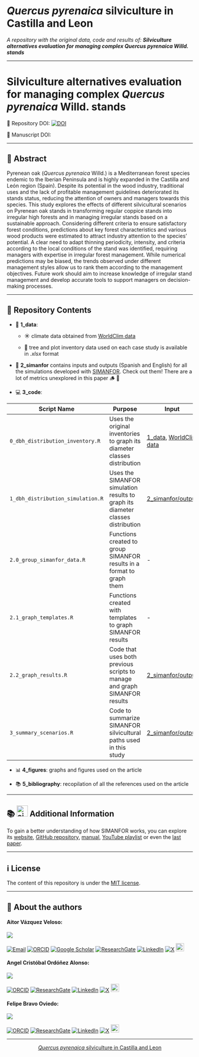 # *Quercus pyrenaica* silviculture in Castilla and Leon

*A repository with the original data, code and results of: **Silviculture alternatives evaluation for managing complex Quercus pyrenaica Willd. stands***

---

# Silviculture alternatives evaluation for managing complex *Quercus pyrenaica* Willd. stands

:open_file_folder: Repository DOI: [![DOI](https://zenodo.org/badge/DOI/10.5281/zenodo.14680267.svg)](https://doi.org/10.5281/zenodo.14680267)

📜 Manuscript DOI: <!-- https://doi.org/10.1016/j.ecolmodel.2024.110912 -->

---

## :book: Abstract

Pyrenean oak (*Quercus pyrenaica* Willd.) is a Mediterranean forest species endemic to the Iberian Peninsula and is highly expanded in the Castilla and León region (Spain). Despite its potential in the wood industry, traditional uses and the lack of profitable management guidelines deteriorated its stands status, reducing the attention of owners and managers towards this species. This study explores the effects of different silvicultural scenarios on Pyrenean oak stands in transforming regular coppice stands into irregular high forests and in managing irregular stands based on a sustainable approach. Considering different criteria to ensure satisfactory forest conditions, predictions about key forest characteristics and various wood products were estimated to attract industry attention to the species’ potential. A clear need to adapt thinning periodicity, intensity, and criteria according to the local conditions of the stand was identified, requiring managers with expertise in irregular forest management. While numerical predictions may be biased, the trends observed under different management styles allow us to rank them according to the management objectives. Future work should aim to increase knowledge of irregular stand management and develop accurate tools to support managers on decision-making processes.

---

## :file_folder: Repository Contents

- :floppy_disk: **1_data**:
    
    - :sunny: climate data obtained from [WorldClim data](https://www.worldclim.org/data/index.html)
        
    - :deciduous_tree: tree and plot inventory data used on each case study is available in *.xlsx* format


- :seedling: **2_simanfor** contains inputs and outputs (Spanish and English) for all the simulations developed with [SIMANFOR](www.simanfor.es). Check out them! There are a lot of metrics unexplored in this paper :wood: :maple_leaf:

- :computer: **3_code**:


| Script Name     | Purpose               | Input                    | Output                   |
|-----------------|-----------------------|--------------------------|--------------------------|
| `0_dbh_distribution_inventory.R` | Uses the original inventories to graph its diameter classes distribution | [1_data](https://github.com/aitorvv/Quercus_pyrenaica_silviculture_CyL/tree/main/1_data), [WorldClim data](https://www.worldclim.org/data/index.html) | [0_dbh_distribution_inventory](https://github.com/aitorvv/Quercus_pyrenaica_silviculture_CyL/tree/main/4_figures/0_dbh_distribution_inventory.png)
| `1_dbh_distribution_simulation.R`| Uses the SIMANFOR simulation results to graph its diameter classes distribution | [2_simanfor/output](https://github.com/aitorvv/Quercus_pyrenaica_silviculture_CyL/tree/main/2_simanfor/output_ES) | [1_dbh_distribution_simulation_1](https://github.com/aitorvv/Quercus_pyrenaica_silviculture_CyL/tree/main/4_figures/1_dbh_distribution_simulation_1.png) [1_dbh_distribution_simulation_2](https://github.com/aitorvv/Quercus_pyrenaica_silviculture_CyL/tree/main/4_figures/1_dbh_distribution_simulation_2.png) |
| `2.0_group_simanfor_data.R` | Functions created to group SIMANFOR results in a format to graph them | - | - |
| `2.1_graph_templates.R` | Functions created with templates to graph SIMANFOR results | - | - |
| `2.2_graph_results.R` | Code that uses both previous scripts to manage and graph SIMANFOR results  | [2_simanfor/output](https://github.com/aitorvv/Quercus_pyrenaica_silviculture_CyL/tree/main/2_simanfor/output_ES) | [SG02](https://github.com/aitorvv/Quercus_pyrenaica_silviculture_CyL/tree/main/4_figures/SG), [SO02](https://github.com/aitorvv/Quercus_pyrenaica_silviculture_CyL/tree/main/4_figures/SO), [SG02*](https://github.com/aitorvv/Quercus_pyrenaica_silviculture_CyL/tree/main/4_figures/SG_irregular), [SO02*](https://github.com/aitorvv/Quercus_pyrenaica_silviculture_CyL/tree/main/4_figures/SO_irregular), and[grouped_figures](https://github.com/aitorvv/Quercus_pyrenaica_silviculture_CyL/tree/main/4_figures/grouped_figures) graphs |
| `3_summary_scenarios.R` | Code to summarize SIMANFOR silvicultural paths used in this study | [2_simanfor/output](https://github.com/aitorvv/Quercus_pyrenaica_silviculture_CyL/tree/main/2_simanfor/output_EN) | [3_summary_scenarios](https://github.com/aitorvv/Quercus_pyrenaica_silviculture_CyL/tree/main/4_figures/3_summary_scenarios.csv) |

- :bar_chart: **4_figures**: graphs and figures used on the article

- :books: **5_bibliography**: recopilation of all the references used on the article

---

## :books: <img src="https://avatars.githubusercontent.com/u/111344993?s=200&v=4" alt="simanfor_logo" width="30">    Additional Information

To gain a better understanding of how SIMANFOR works, you can explore its [website](https://www.simanfor.es/), [GitHub repository](https://github.com/simanfor), [manual](https://github.com/simanfor/manual), [YouTube playlist](https://www.youtube.com/playlist?list=PLsdzTKpJZZa7vn5zGpn07-bd0Nce-fMhJ) or even the [last paper](https://doi.org/10.1016/j.ecolmodel.2024.110912). 

---

## ℹ License

The content of this repository is under the [MIT license](./LICENSE).

---

## 🔗 About the authors


#### Aitor Vázquez Veloso:

[![](https://github.com/aitorvv.png?size=50)](https://github.com/aitorvv) 

[![Email](https://img.shields.io/badge/Email-D14836?logo=gmail&logoColor=white)](mailto:aitor.vazquez.veloso@uva.es)
[![ORCID](https://img.shields.io/badge/ORCID-green?logo=orcid)](https://orcid.org/0000-0003-0227-506X)
[![Google Scholar](https://img.shields.io/badge/Google%20Scholar-4285F4?logo=google-scholar&logoColor=white)](https://scholar.google.com/citations?user=XNMn1cUAAAAJ&hl=es&oi=ao)
[![ResearchGate](https://img.shields.io/badge/ResearchGate-00CCBB?logo=researchgate&logoColor=white)](https://www.researchgate.net/profile/Aitor_Vazquez_Veloso)
[![LinkedIn](https://img.shields.io/badge/LinkedIn-blue?logo=linkedin)](https://linkedin.com/in/aitorvazquezveloso/)
[![X](https://img.shields.io/badge/X-1DA1F2?logo=x&logoColor=white)](https://twitter.com/aitorvv)
[<img src="https://media.licdn.com/dms/image/v2/D4D0BAQFazHOlOJO50A/company-logo_200_200/company-logo_200_200/0/1692170343519/universidad_de_valladolid_logo?e=1747872000&v=beta&t=1mTS-xC7h3L_DQATdt6hpqjWGgW_Am3MXKnjYwcOVZs" alt="Description" width="22">](https://portaldelaciencia.uva.es/investigadores/178830/detalle)

#### Angel Cristóbal Ordóñez Alonso:

[![](https://github.com/acristo.png?size=50)](https://github.com/acristo) 

[![ORCID](https://img.shields.io/badge/ORCID-green?logo=orcid)](https://orcid.org/0000-0001-5354-3760) 
[![ResearchGate](https://img.shields.io/badge/ResearchGate-00CCBB?logo=researchgate&logoColor=white)](https://www.researchgate.net/profile/Cristobal-Ordonez-Alonso) 
[![LinkedIn](https://img.shields.io/badge/LinkedIn-blue?logo=linkedin)](https://www.linkedin.com/in/cristobal-ordonez-b6a97244/) 
[![X](https://img.shields.io/badge/X-1DA1F2?logo=x&logoColor=white)](https://twitter.com/OrdonezAC) 
[<img src="https://media.licdn.com/dms/image/v2/D4D0BAQFazHOlOJO50A/company-logo_200_200/company-logo_200_200/0/1692170343519/universidad_de_valladolid_logo?e=1747872000&v=beta&t=1mTS-xC7h3L_DQATdt6hpqjWGgW_Am3MXKnjYwcOVZs" alt="Description" width="22">](https://portaldelaciencia.uva.es/investigadores/181312/detalle)

#### Felipe Bravo Oviedo:

[![](https://github.com/Felipe-Bravo.png?size=50)](https://github.com/Felipe-Bravo) 

[![ORCID](https://img.shields.io/badge/ORCID-green?logo=orcid)](https://orcid.org/0000-0001-7348-6695) 
[![ResearchGate](https://img.shields.io/badge/ResearchGate-00CCBB?logo=researchgate&logoColor=white)](https://www.researchgate.net/profile/Felipe-Bravo-11) 
[![LinkedIn](https://img.shields.io/badge/LinkedIn-blue?logo=linkedin)](https://www.linkedin.com/in/felipebravooviedo) 
[![X](https://img.shields.io/badge/X-1DA1F2?logo=x&logoColor=white)](https://twitter.com/fbravo_SFM) 
[<img src="https://media.licdn.com/dms/image/v2/D4D0BAQFazHOlOJO50A/company-logo_200_200/company-logo_200_200/0/1692170343519/universidad_de_valladolid_logo?e=1747872000&v=beta&t=1mTS-xC7h3L_DQATdt6hpqjWGgW_Am3MXKnjYwcOVZs" alt="Description" width="22">](https://portaldelaciencia.uva.es/investigadores/181874/detalle)

---

<div style="text-align: center;">

[*Quercus pyrenaica* silviculture in Castilla and Leon](https://github.com/aitorvv/Quercus_pyrenaica_silviculture_CyL) 

</div>